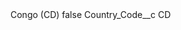 <?xml version="1.0" encoding="UTF-8"?>
<CustomMetadata xmlns="http://soap.sforce.com/2006/04/metadata" xmlns:xsi="http://www.w3.org/2001/XMLSchema-instance" xmlns:xsd="http://www.w3.org/2001/XMLSchema">
    <label>Congo (CD)</label>
    <protected>false</protected>
    <values>
        <field>Country_Code__c</field>
        <value xsi:type="xsd:string">CD</value>
    </values>
</CustomMetadata>
